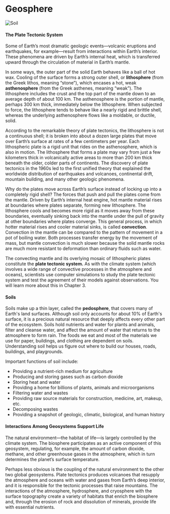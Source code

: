 # Geosphere

![Soil](https://live.staticflickr.com/8179/28868148670_46f8daf7dd_z.jpg)

#### The Plate Tectonic System <a id="joh_9781319324643_j13NidoozX"></a>

Some of Earth’s most dramatic geologic events—volcanic eruptions and earthquakes, for example—result from interactions within Earth’s interior. These phenomena are driven by Earth’s internal heat, which is transferred upward through the circulation of material in Earth’s mantle.

In some ways, the outer part of the solid Earth behaves like a ball of hot wax. Cooling of the surface forms a strong outer shell, or **lithosphere** \(from the Greek lithos, meaning “stone”\), which encases a hot, weak **asthenosphere** \(from the Greek asthenes, meaning “weak”\). The lithosphere includes the crust and the top part of the mantle down to an average depth of about 100 km. The asthenosphere is the portion of mantle, perhaps 300 km thick, immediately below the lithosphere. When subjected to force, the lithosphere tends to behave like a nearly rigid and brittle shell, whereas the underlying asthenosphere flows like a moldable, or ductile, solid.

According to the remarkable theory of plate tectonics, the lithosphere is not a continuous shell; it is broken into about a dozen large plates that move over Earth’s surface at rates of a few centimeters per year. Each lithospheric plate is a rigid unit that rides on the asthenosphere, which is also in motion. The lithosphere that forms a plate may vary from just a few kilometers thick in volcanically active areas to more than 200 km thick beneath the older, colder parts of continents. The discovery of plate tectonics in the 1960s led to the first unified theory that explained the worldwide distribution of earthquakes and volcanoes, continental drift, mountain building, and many other geologic phenomena. 

Why do the plates move across Earth’s surface instead of locking up into a completely rigid shell? The forces that push and pull the plates come from the mantle. Driven by Earth’s internal heat engine, hot mantle material rises at boundaries where plates separate, forming new lithosphere. The lithosphere cools and becomes more rigid as it moves away from these boundaries, eventually sinking back into the mantle under the pull of gravity at other boundaries where plates converge. This general process, in which hotter material rises and cooler material sinks, is called **convection**. Convection in the mantle can be compared to the pattern of movement in a pot of boiling water. Both processes transfer energy by the movement of mass, but mantle convection is much slower because the solid mantle rocks are much more resistant to deformation than ordinary fluids such as water.

The convecting mantle and its overlying mosaic of lithospheric plates constitute the **plate tectonic system.** As with the climate system \(which involves a wide range of convective processes in the atmosphere and oceans\), scientists use computer simulations to study the plate tectonic system and test the agreement of their models against observations. You will learn more about this in Chapter 3.

#### Soils

Soils make up a thin layer, called the **pedosphere**, that covers many of Earth's land surfaces. Although soil only accounts for about 10% of Earth's surface, it is a precious natural resource that deeply affects every other part of the ecosystem. Soils hold nutrients and water for plants and animals, filter and cleanse water, and affect the amount of water that returns to the atmosphere to form rain. The foods we eat and most of the materials we use for paper, buildings, and clothing are dependent on soils. Understanding soil helps us figure out where to build our houses, roads, buildings, and playgrounds.  
  
Important functions of soil include:

* Providing a nutrient-rich medium for agriculture
* Producing and storing gases such as carbon dioxide
* Storing heat and water
* Providing a home for billions of plants, animals and microorganisms
* Filtering water and wastes
* Providing raw source materials for construction, medicine, art, makeup, etc.
* Decomposing wastes
* Providing a snapshot of geologic, climatic, biological, and human history

#### Interactions Among Geosystems Support Life <a id="joh_9781319324643_FLnhZTF4UZ"></a>

The natural environment—the habitat of life—is largely controlled by the climate system. The biosphere participates as an active component of this geosystem, regulating, for example, the amount of carbon dioxide, methane, and other greenhouse gases in the atmosphere, which in turn determines the planet’s surface temperature. 

Perhaps less obvious is the coupling of the natural environment to the other two global geosystems. Plate tectonics produces volcanoes that resupply the atmosphere and oceans with water and gases from Earth’s deep interior, and it is responsible for the tectonic processes that raise mountains. The interactions of the atmosphere, hydrosphere, and cryosphere with the surface topography create a variety of habitats that enrich the biosphere and, through the erosion of rock and dissolution of minerals, provide life with essential nutrients.

